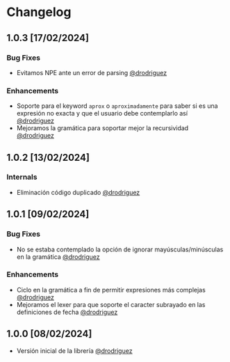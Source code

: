 # Changelog

## 1.0.3 [17/02/2024]
### Bug Fixes
* Evitamos NPE ante un error de parsing [@drodriguez]
### Enhancements
* Soporte para el keyword `aprox` o `aproximadamente` para saber si es una expresión no exacta y que el usuario debe contemplarlo así [@drodriguez]
* Mejoramos la gramática para soportar mejor la recursividad [@drodriguez]
## 1.0.2 [13/02/2024]
### Internals
* Eliminación código duplicado [@drodriguez]
## 1.0.1 [09/02/2024]
### Bug Fixes
* No se estaba contemplado la opción de ignorar mayúsculas/minúsculas en la gramática [@drodriguez]
### Enhancements
* Ciclo en la gramática a fin de permitir expresiones más complejas [@drodriguez]
* Mejoramos el lexer para que soporte el caracter subrayado en las definiciones de fecha [@drodriguez]
## 1.0.0 [08/02/2024]
* Versión inicial de la librería [@drodriguez]


[@drodriguez]: https://github.com/drodriguezalfayate
